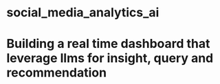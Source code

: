 # social_media_analytics_ai
# Building a real time dashboard that leverage llms for insight, query and recommendation

